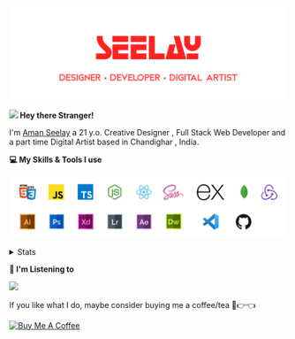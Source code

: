 [![banner](./images/seelay.svg)](https://seelay.in)

**<img src="https://media.giphy.com/media/hvRJCLFzcasrR4ia7z/giphy.gif" width="25px"> Hey there Stranger!**

I'm [Aman Seelay](https://seelay.in) a 21 y.o. Creative Designer , Full Stack Web Developer and a part time Digital Artist based in Chandighar , India.

**💻 My Skills & Tools I use**

[![banner](./images/skills&tools.svg)](https://seelay.in)

<details>
  <summary>Stats</summary>

---

<!--START_SECTION:waka-->
![Profile Views](http://img.shields.io/badge/Profile%20Views-11-blue)

**🐱 My Github Data** 

> 🏆 297 Contributions in the Year 2021
 > 
> 📦 560.6 kB Used in Github's Storage 
 > 
> 🚫 Not Opted to Hire
 > 
> 📜 1 Public Repository 
 > 
> 🔑 74 Private Repositories  
 > 
**I'm a Night 🦉** 

```text
🌞 Morning    158 commits    ██████░░░░░░░░░░░░░░░░░░░   24.8% 
🌆 Daytime    77 commits     ███░░░░░░░░░░░░░░░░░░░░░░   12.09% 
🌃 Evening    157 commits    ██████░░░░░░░░░░░░░░░░░░░   24.65% 
🌙 Night      245 commits    █████████░░░░░░░░░░░░░░░░   38.46%

```
📅 **I'm Most Productive on Thursday** 

```text
Monday       112 commits    ████░░░░░░░░░░░░░░░░░░░░░   17.58% 
Tuesday      75 commits     ███░░░░░░░░░░░░░░░░░░░░░░   11.77% 
Wednesday    68 commits     ██░░░░░░░░░░░░░░░░░░░░░░░   10.68% 
Thursday     164 commits    ██████░░░░░░░░░░░░░░░░░░░   25.75% 
Friday       91 commits     ███░░░░░░░░░░░░░░░░░░░░░░   14.29% 
Saturday     59 commits     ██░░░░░░░░░░░░░░░░░░░░░░░   9.26% 
Sunday       68 commits     ██░░░░░░░░░░░░░░░░░░░░░░░   10.68%

```


📊 **This Week I Spent My Time On** 

```text
⌚︎ Time Zone: Asia/Kolkata

💬 Programming Languages: 
Other                    9 hrs 30 mins       ██████████████████████░░░   87.73% 
TypeScript               43 mins             █░░░░░░░░░░░░░░░░░░░░░░░░   6.67% 
JSON                     20 mins             ░░░░░░░░░░░░░░░░░░░░░░░░░   3.14% 
Sass                     6 mins              ░░░░░░░░░░░░░░░░░░░░░░░░░   1.0% 
JavaScript               2 mins              ░░░░░░░░░░░░░░░░░░░░░░░░░   0.4%

🔥 Editors: 
Browser                  9 hrs 27 mins       █████████████████████░░░░   87.29% 
VS Code                  1 hr 22 mins        ███░░░░░░░░░░░░░░░░░░░░░░   12.71%

🐱‍💻 Projects: 
tab                      10 hrs 50 mins      █████████████████████████   100.0%

💻 Operating System: 
Windows                  10 hrs 50 mins      █████████████████████████   100.0%

```

**I Mostly Code in JavaScript** 

```text
JavaScript               49 repos            ████████████████░░░░░░░░░   66.22% 
TypeScript               12 repos            ████░░░░░░░░░░░░░░░░░░░░░   16.22% 
HTML                     7 repos             ██░░░░░░░░░░░░░░░░░░░░░░░   9.46% 
CSS                      3 repos             █░░░░░░░░░░░░░░░░░░░░░░░░   4.05% 
Vue                      2 repos             ░░░░░░░░░░░░░░░░░░░░░░░░░   2.7%

```


**Timeline**

![Chart not found](https://raw.githubusercontent.com/ImSeelay/ImSeelay/master/charts/bar_graph.png) 


<!--END_SECTION:waka-->

---

 </details>

**🎵 I'm Listening to**

<object data="https://now-play.vercel.app/api/generate?uid=7a17a86e-d6b7-43b5-8d9c-1d6dae42a779" >

  <img src="https://now-play.vercel.app/api/generate?uid=7a17a86e-d6b7-43b5-8d9c-1d6dae42a779" />

</object>

If you like what I do, maybe consider buying me a coffee/tea 🥺👉👈

<a href="https://www.buymeacoffee.com/seelay" target="_blank"><img src="https://cdn.buymeacoffee.com/buttons/v2/default-red.png" alt="Buy Me A Coffee" width="150" ></a>
